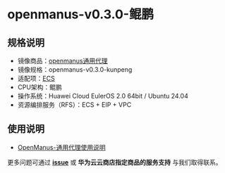 # openmanus-v0.3.0-鲲鹏

## 规格说明

- 镜像商品：[openmanus通用代理]()
- 镜像规格：openmanus-v0.3.0-kunpeng
- 适配项：[ECS](https://support.huaweicloud.com/ecs/index.html)
- CPU架构：鲲鹏
- 操作系统：Huawei Cloud EulerOS 2.0 64bit / Ubuntu 24.04
- 资源编排服务（RFS）：ECS + EIP + VPC

## 使用说明

- [OpenManus-通用代理使用说明](./docs/usage_ZH.md)<br>

更多问题可通过 [**issue**](https://github.com/HuaweiCloudDeveloper/vllm-image/issues) 或 **华为云云商店指定商品的服务支持** 与我们取得联系。

